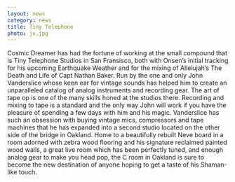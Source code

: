 ```yaml
---
layout: news
category: news
title: Tiny Telephone
photo: jv.jpg
---
```


Cosmic Dreamer has had the fortune of working at the small compound that is Tiny Telephone Studios in San Fransisco, both with Onsen’s initial tracking for his upcoming Earthquake Weather and for the mixing of Allelujah’s The Death and Life of Capt Nathan Baker. Run by the one and only John Vanderslice whose keen ear for vintage sounds has helped him to create an unparalleled catalog of analog instruments and recording gear. The art of tape op is one of the many skills honed at the studios there. Recording and mixing to tape is a standard and the only way John will work if you have the pleasure of spending a few days with him and his magic. Vanderslice has such an obsession with buying vintage mics, compressors and tape machines that he has expanded into a second studio located on the other side of the bridge in Oakland. Home to a beautifully rebuilt Neve board in a room adorned with zebra wood flooring and his signature reclaimed painted wood walls, a great live room which has been perfectly tuned, and enough analog gear to make you head pop, the C room in Oakland is sure to become the new destination of anyone hoping to get a taste of his Shaman-like touch.
